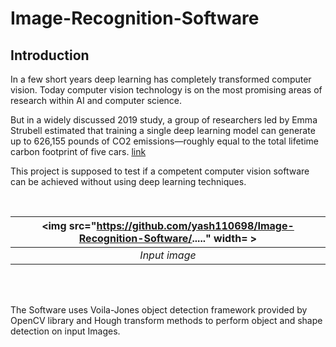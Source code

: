 # Image-Recognition-Software

## Introduction
In a few short years deep learning has completely transformed computer vision. Today computer vision technology is on the most promising areas of research within AI and computer science.

But in a widely discussed 2019 study, a group of researchers led by Emma Strubell estimated that training a single deep learning model can generate up to 626,155 pounds of CO2 emissions—roughly equal to the total lifetime carbon footprint of five cars. 
[link](https://www.forbes.com/sites/robtoews/2020/06/17/deep-learnings-climate-change-problem/?sh=5e49a9896b43)

This project is supposed to test if a competent computer vision software can be achieved without using deep learning techniques.





<br/>

| <img src="https://github.com/yash110698/Image-Recognition-Software/....." width= > |
| :-: |
| *Input image* |

<br/>
<br/>



The Software uses Voila-Jones object detection framework provided by OpenCV library and Hough transform methods to perform object and shape detection on input Images.

